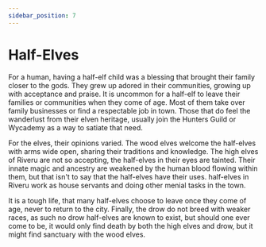 ```yaml
---
sidebar_position: 7
---
```


# Half-Elves 

For a human, having a half-elf child was a blessing that brought their family closer to the gods. They grew up adored in their communities, growing up with acceptance and praise. It is uncommon for a half-elf to leave their families or communities when they come of age. Most of them take over family businesses or find a respectable job in town. Those that do feel the wanderlust from their elven heritage, usually join the Hunters Guild or Wycademy as a way to satiate that need.

For the elves, their opinions varied. The wood elves welcome the half-elves with arms wide open, sharing their traditions and knowledge. The high elves of Riveru are not so accepting, the half-elves in their eyes are tainted. Their innate magic and ancestry are weakened by the human blood flowing within them, but that isn't to say that the half-elves have their uses. half-elves in Riveru work as house servants and doing other menial tasks in the town.

It is a tough life, that many half-elves choose to leave once they come of age, never to return to the city. Finally, the drow do not breed with weaker races, as such no drow half-elves are known to exist, but should one ever come to be, it would only find death by both the high elves and drow, but it might find sanctuary with the wood elves.